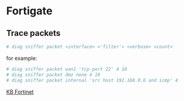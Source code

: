 # Fortigate

## Trace packets

```bash
# diag sniffer packet <interface> <'filter'> <verbose> <count> 
```

for example:

```bash
# diag sniffer packet wan1 'tcp port 22' 4 10
# diag sniffer packet dmz none 4 10
# diag sniffer packet internal 'src host 192.168.0.6 and icmp' 4
```

[KB Fortinet](http://kb.fortinet.com/kb/viewContent.do?externalId=11186)


